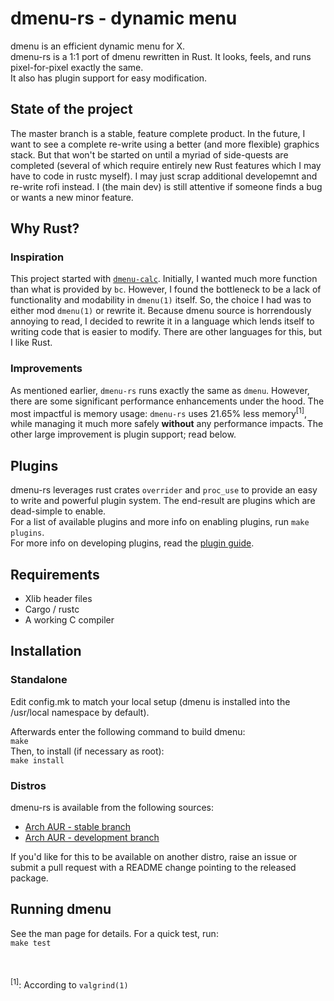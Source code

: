 # dmenu-rs - dynamic menu
dmenu is an efficient dynamic menu for X.  
dmenu-rs is a 1:1 port of dmenu rewritten in Rust. It looks, feels, and
runs pixel-for-pixel exactly the same.  
It also has plugin support for easy modification.

## State of the project
The master branch is a stable, feature complete product. In the future, I want to see a complete re-write using a better (and more flexible) graphics stack. But that won't be started on until a myriad of side-quests are completed (several of which require entirely new Rust features which I may have to code in rustc myself). I may just scrap additional developemnt and re-write rofi instead. I (the main dev) is still attentive if someone finds a bug or wants a new minor feature.

## Why Rust?
### Inspiration
This project started with [`dmenu-calc`](https://github.com/sumnerevans/menu-calc).
Initially, I wanted much more function than what is provided by `bc`. However, I
found the bottleneck to be a lack of functionality and modability in `dmenu(1)`
itself. So, the choice I had was to either mod `dmenu(1)` or rewrite it. Because
dmenu source is horrendously annoying to read, I decided to rewrite it in a
language which lends itself to writing code that is easier to modify. There are
other languages for this, but I like Rust.
### Improvements
As mentioned earlier, `dmenu-rs` runs exactly the same as `dmenu`. However, there
are some significant performance enhancements under the hood. The most impactful
is memory usage: `dmenu-rs` uses 21.65% less memory<sup>[1]</sup>, while managing it much
more safely **without** any performance impacts. The other large improvement is
plugin support; read below.

## Plugins
dmenu-rs leverages rust crates `overrider` and `proc_use` to provide an easy to
write and powerful plugin system. The end-result are plugins which are dead-simple
to enable.  
For a list of available plugins and more info on
enabling plugins, run `make plugins`.  
For more info on developing plugins, read the [plugin guide](src/plugins/README.md).

## Requirements
- Xlib header files  
- Cargo / rustc  
- A working C compiler

## Installation
### Standalone
Edit config.mk to match your local setup (dmenu is installed into
the /usr/local namespace by default).

Afterwards enter the following command to build dmenu:  
```make```  
Then, to install (if necessary as root):  
```make install```
### Distros
dmenu-rs is available from the following sources:
- [Arch AUR - stable branch](https://aur.archlinux.org/packages/dmenu-rs/)  
- [Arch AUR - development branch](https://aur.archlinux.org/packages/dmenu-rs-git/)  

If you'd like for this to be available on another distro, raise an issue
or submit a pull request with a README change pointing to the released
package.

## Running dmenu
See the man page for details. For a quick test, run:  
```make test```

<br/><br/>
<sup>[1]</sup>: According to `valgrind(1)`
